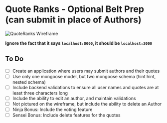 # Quote Ranks - Optional Belt Prep (can submit in place of Authors)
![QuoteRanks Wireframe](https://github.com/StevenCThaller/MERN_March_21/blob/main/BeltPrep/QuoteRanks/WireFrame.png)


**Ignore the fact that it says <code>localhost:8000</code>, it should be <code>localhost:3000</code>**
## To Do
- [ ] Create an application where users may submit authors and their quotes
- [ ] Use only one mongoose model, but two mongoose schema (hint hint, nested schema)
- [ ] Include backend validations to ensure all user names and quotes are at least three characters long
- [ ] Include the ability to edit an author, and maintain validations
- [ ] Not pictured on the wireframe, but include the ability to delete an Author
- [ ] Ninja Bonus: Include the voting feature
- [ ] Sensei Bonus: Include delete features for the quotes
